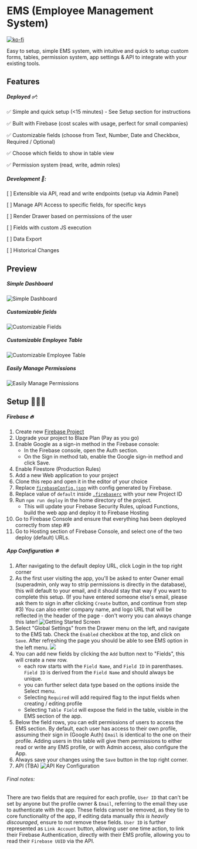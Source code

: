 # EMS (Employee Management System)

[![ko-fi](https://ko-fi.com/img/githubbutton_sm.svg)](https://ko-fi.com/R5R56SOT1)



Easy to setup, simple EMS system, with intuitive and quick to setup custom forms, tables, permission system, app settings & API to integrate with your existing tools.

## Features

##### Deployed ✅:

✅ Simple and quick setup (<15 minutes) - See Setup section for instructions

✅ Built with Firebase (cost scales with usage, perfect for small companies)

✅ Customizable fields (choose from Text, Number, Date and Checkbox, Required / Optional)

✅ Choose which fields to show in table view

✅ Permission system (read, write, admin roles)


##### Development 🚧:

[ ] Extensible via API, read and write endpoints (setup via Admin Panel)

[ ] Manage API Access to specific fields, for specific keys

[ ] Render Drawer based on permissions of the user

[ ] Fields with custom JS execution

[ ] Data Export

[ ] Historical Changes


## Preview

##### Simple Dashboard

![Simple Dashboard](https://i.imgur.com/D6EoRRJ.png)

##### Customizable fields

![Customizable Fields](https://i.imgur.com/b4jL7iv.png)

##### Customizable Employee Table

![Customizable Employee Table](https://i.imgur.com/yXfSbZx.png)

##### Easily Manage Permissions

![Easily Manage Permissions](https://i.imgur.com/KTBSW1K.png)

## Setup 👩🏽‍💻

##### Firebase 🔥

1. Create new [Firebase Project](https://firebase.google.com/)
2. Upgrade your project to Blaze Plan (Pay as you go)
3. Enable Google as a sign-in method in the Firebase console:
   - In the Firebase console, open the Auth section.
   - On the Sign in method tab, enable the Google sign-in method and click Save.
4. Enable Firestore (Production Rules)
5. Add a new Web application to your project
6. Clone this repo and open it in the editor of your choice
7. Replace [`firebaseConfig.json`](https://github.com/mdichtler/EMS/blob/2b455ea09692d1318874207e48ab27d6e2bc6e0e/web/src/firebaseConfig.json#L2-L7) with config generated by Firebase.
8. Replace value of `default` inside [`.firebaserc`](https://github.com/mdichtler/EMS/blob/2b455ea09692d1318874207e48ab27d6e2bc6e0e/.firebaserc#L5) with your new Project ID
9. Run `npm run deploy` in the home directory of the project.
   - This will update your Firebase Security Rules, upload Functions, build the web app and deploy it to Firebase Hosting
10. Go to Firebase Console and ensure that everything has been deployed correctly from step #9
11. Go to Hosting section of Firebase Console, and select one of the two deploy (default) URLs.

##### App Configuration ⚛️

1. After navigating to the default deploy URL, click Login in the top right corner
2. As the first user visiting the app, you'll be asked to enter Owner email (superadmin, only way to strip permissions is directly in the database), this will default to your email, and it should stay that way if you want to complete this setup.
   (If you have entered someone else's email, please ask them to sign in after clicking `Create` button, and continue from step #3)
   You can also enter company name, and logo URL that will be reflected in the header of the page - don't worry you can always change this later!
   ![Getting Started Screen](https://i.imgur.com/9kwRDTo.png)
3. Select "Global Settings" from the Drawer menu on the left, and navigate to the EMS tab. Check the `Enabled` checkbox at the top, and click on `Save`. After refreshing the page you should be able to see EMS option in the left menu.
   ![](https://i.imgur.com/vI25mdk.png)
4. You can add new fields by clicking the `Add` button next to "Fields", this will create a new row.
   - each row starts with the `Field Name`, and `Field ID` in parenthases. `Field ID` is derived from the `Field Name` and should always be unique.
   - you can further select data type based on the options inside the Select menu.
   - Selecting `Required` will add required flag to the input fields when creating / editing profile
   - Selecting `Table Field` will expose the field in the table, visible in the EMS section of the app.
5. Below the field rows, you can edit permissions of users to access the EMS section. By default, each user has access to their own profile, assuming their sign in (Google Auth) `Email` is identical to the one on their profile. Adding users in this table will give them permissions to either read or write any EMS profile, or with Admin access, also configure the App.
6. Always save your changes using the `Save` button in the top right corner.
7. API (TBA)
   ![API Key Configuration](https://i.imgur.com/ZWmluWA.png)

###### Final notes:

There are two fields that are required for each profile, `User ID` that can't be set by anyone but the profile owner & `Email`, referring to the email they use to authenticate with the app. These fields cannot be removed, as they tie to core functionality of the app, if editing data manually _this is heavily discouraged_, ensure to not remove these fields.
`User ID` is further represented as `Link Account` button, allowing user one time action, to link their Firebase Authentication, directly with their EMS profile, allowing you to read their `Firebase UUID` via the API.
